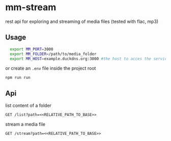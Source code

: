 # mm-stream

rest api for exploring and streaming of media files (tested with flac, mp3)

## Usage

```bash
  export MM_PORT=3000
  export MM_FOLDER=/path/to/media_folder
  export MM_HOST=example.duckdns.org:3000 #the host to acces the service externally (to create correct links for jumping trough folders)
```

or create an `.env` file inside the project root

`npm run run`

## Api

list content of a folder

`GET /list?path=<<RELATIVE_PATH_TO_BASE>>`

stream a media file

`GET /stream?path=<<RELATIVE_PATH_TO_BASE>>`
